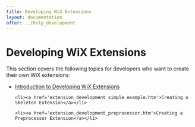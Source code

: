 ```yaml
---
title: Developing WiX Extensions
layout: documentation
after: ../help_development
---
```


# Developing WiX Extensions

  <p>This section covers the following topics for developers who want to create their own WiX extensions:</p>

  <ul>
    <li><a href='extension_development_intro.htm'>Introduction to Developing WiX Extensions</a></li>

    <li><a href='extension_development_simple_example.htm'>Creating a Skeleton Extension</a></li>

    <li><a href='extension_development_preprocessor.htm'>Creating a Preprocessor Extension</a></li>
  </ul>
